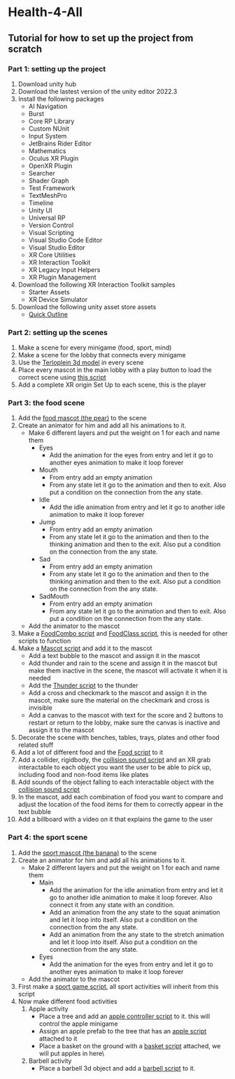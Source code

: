 # Health-4-All
## Tutorial for how to set up the project from scratch
### Part 1: setting up the project

1. Download unity hub
2. Download the lastest version of the unity editor 2022.3
3. Install the following packages 
    - AI Navigation
    - Burst
    - Core RP Library
    - Custom NUnit
    - Input System
    - JetBrains Rider Editor
    - Mathematics
    - Oculus XR Plugin
    - OpenXR Plugin
    - Searcher
    - Shader Graph
    - Test Framework
    - TextMeshPro
    - Timeline
    - Unity UI
    - Universal RP
    - Version Control
    - Visual Scripting
    - Visual Studio Code Editor
    - Visual Studio Editor
    - XR Core Utilities 
    - XR Interaction Toolkit
    - XR Legacy Input Helpers
    - XR Plugin Management
4. Download the following XR Interaction Toolkit samples
    - Starter Assets
    - XR Device Simulator
5. Download the following unity asset store assets
    - [Quick Outline](https://assetstore.unity.com/packages/tools/particles-effects/quick-outline-115488)

### Part 2: setting up the scenes

1. Make a scene for every minigame (food, sport, mind)
2. Make a scene for the lobby that connects every minigame
3. Use the [Terloplein 3d model](https://github.com/IgnaceShoeib/Health-4-All/raw/main/Assets/Models/Terloplein%203D%20version%203.fbx) in every scene
4. Place every mascot in the main lobby with a play button to load the correct scene using [this script](https://github.com/IgnaceShoeib/Health-4-All/blob/main/Assets/Scripts/ChangeScene.cs)
5. Add a complete XR origin Set Up to each scene, this is the player

### Part 3: the food scene

1. Add the [food mascot (the pear)](https://github.com/IgnaceShoeib/Health-4-All/raw/main/Assets/Models/Pear_Mascot_Jump_fixed.fbx) to the scene
2. Create an animator for him and add all his animations to it.
    - Make 6 different layers and put the weight on 1 for each and name them
        - Eyes
            - Add the animation for the eyes from entry and let it go to another eyes animation to make it loop forever
        - Mouth
            - From entry add an empty animation
            - From any state let it go to the animation and then to exit. Also put a condition on the connection from the any state.
        - Idle
            - Add the idle animation from entry and let it go to another idle animation to make it loop forever
        - Jump
            - From entry add an empty animation
            - From any state let it go to the animation and then to the thinking animation and then to the exit. Also put a condition on the connection from the any state.
        - Sad
            - From entry add an empty animation
            - From any state let it go to the animation and then to the thinking animation and then to the exit. Also put a condition on the connection from the any state.
        - SadMouth 
            - From entry add an empty animation
            - From any state let it go to the animation and then to exit. Also put a condition on the connection from the any state.
    - Add the animator to the mascot
3. Make a [FoodCombo script](https://github.com/IgnaceShoeib/Health-4-All/blob/main/Assets/Scripts/Food/FoodCombo.cs) and [FoodClass script](https://github.com/IgnaceShoeib/Health-4-All/blob/main/Assets/Scripts/Food/FoodClass.cs), this is needed for other scripts to function
4. Make a [Mascot script](https://github.com/IgnaceShoeib/Health-4-All/blob/main/Assets/Scripts/Food/Mascot.cs) and add it to the mascot
    - Add a text bubble to the mascot and assign it in the mascot
    - Add thunder and rain to the scene and assign it in the mascot but make them inactive in the scene, the mascot will activate it when it is needed
    - Add the [Thunder script](https://github.com/IgnaceShoeib/Health-4-All/blob/main/Assets/Scripts/Food/Thunder.cs) to the thunder
    - Add a cross and checkmark to the mascot and assign it in the mascot, make sure the material on the checkmark and cross is invisible
    - Add a canvas to the mascot with text for the score and 2 buttons to restart or return to the lobby, make sure the canvas is inactive and assign it to the mascot
5. Decorate the scene with benches, tables, trays, plates and other food related stuff
6. Add a lot of different food and the [Food script](https://github.com/IgnaceShoeib/Health-4-All/blob/main/Assets/Scripts/Food/Food.cs) to it
7. Add a collider, rigidbody, the [collision sound script](https://github.com/IgnaceShoeib/Health-4-All/blob/main/Assets/Scripts/CollisionSound.cs) and an XR grab interactable to each object you want the user to be able to pick up, including food and non-food items like plates
8. Add sounds of the object falling to each interactable object with the [collision sound script](https://github.com/IgnaceShoeib/Health-4-All/blob/main/Assets/Scripts/CollisionSound.cs)
9. In the mascot, add each combination of food you want to compare and adjust the location of the food items for them to correctly appear in the text bubble
10. Add a billboard with a video on it that explains the game to the user

### Part 4: the sport scene

1. Add the [sport mascot (the banana)](https://github.com/IgnaceShoeib/Health-4-All/raw/main/Assets/Models/Banana_Mascot_Idle2.fbx) to the scene
2. Create an animator for him and add all his animations to it.
    - Make 2 different layers and put the weight on 1 for each and name them
        - Main
            - Add the animation for the idle animation from entry and let it go to another idle animation to make it loop forever. Also connect it from any state with an condition.
            - Add an animation from the any state to the squat animation and let it loop into itself. Also put a condition on the connection from the any state.
            - Add an animation from the any state to the stretch animation and let it loop into itself. Also put a condition on the connection from the any state.
        - Eyes
            - Add the animation for the eyes from entry and let it go to another eyes animation to make it loop forever
    - Add the animator to the mascot
3. First make a [sport game script](https://github.com/IgnaceShoeib/Health-4-All/blob/main/Assets/Scripts/Sport/SportGame.cs), all sport activities will inherit from this script 
4. Now make different food activities
    1. Apple activity 
        - Place a tree and add an [apple controller script](https://github.com/IgnaceShoeib/Health-4-All/blob/main/Assets/Scripts/Sport/AppleController.cs) to it. this will control the apple minigame
        - Assign an apple prefab to the tree that has an [apple script](https://github.com/IgnaceShoeib/Health-4-All/blob/main/Assets/Scripts/Sport/Apple.cs) attached to it
        - Place a basket on the ground with a [basket script](https://github.com/IgnaceShoeib/Health-4-All/blob/main/Assets/Scripts/Sport/Basket.cs) attached, we will put apples in here\
    2. Barbell activity
        - Place a barbell 3d object and add a [barbell script](https://github.com/IgnaceShoeib/Health-4-All/blob/main/Assets/Scripts/Sport/Barbell.cs) to it.
